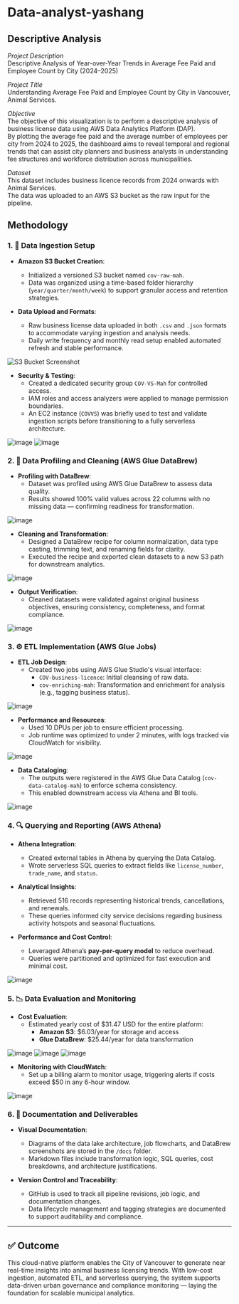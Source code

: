 # Data-analyst-yashang

## Descriptive Analysis

*Project Description*  
Descriptive Analysis of Year-over-Year Trends in Average Fee Paid and Employee Count by City (2024–2025)

*Project Title*  
Understanding Average Fee Paid and Employee Count by City in Vancouver, Animal Services.

*Objective*  
The objective of this visualization is to perform a descriptive analysis of business license data using AWS Data Analytics Platform (DAP).  
By plotting the average fee paid and the average number of employees per city from 2024 to 2025, the dashboard aims to reveal temporal and regional trends that can assist city planners and business analysts in understanding fee structures and workforce distribution across municipalities.

*Dataset*  
This dataset includes business licence records from 2024 onwards with Animal Services.  
The data was uploaded to an AWS S3 bucket as the raw input for the pipeline.

## Methodology

### 1. 🔁 Data Ingestion Setup

- **Amazon S3 Bucket Creation**: 
  - Initialized a versioned S3 bucket named `cov-raw-mah`.
  - Data was organized using a time-based folder hierarchy (`year/quarter/month/week`) to support granular access and retention strategies.
  
- **Data Upload and Formats**:
  - Raw business license data uploaded in both `.csv` and `.json` formats to accommodate varying ingestion and analysis needs.
  - Daily write frequency and monthly read setup enabled automated refresh and stable performance.

![S3 Bucket Screenshot](https://raw.githubusercontent.com/yashangs0510/Data-analyst-yashang/main/images/1.png)

- **Security & Testing**:
  - Created a dedicated security group `COV-VS-Mah` for controlled access.
  - IAM roles and access analyzers were applied to manage permission boundaries.
  - An EC2 instance (`COVVS`) was briefly used to test and validate ingestion scripts before transitioning to a fully serverless architecture.

![image](https://github.com/yashangs0510/Data-analyst-yashang/blob/d1cffa871c4bfa5d9dd03499dfb751435b02c564/images/2.png)
![image](https://github.com/yashangs0510/Data-analyst-yashang/blob/9d7925d02ff80a429046a14eeb26bdaea1492d7b/images/ec2.png)
### 2. 🧹 Data Profiling and Cleaning (AWS Glue DataBrew)

- **Profiling with DataBrew**:
  - Dataset was profiled using AWS Glue DataBrew to assess data quality.
  - Results showed 100% valid values across 22 columns with no missing data — confirming readiness for transformation.

![image](https://github.com/yashangs0510/Data-analyst-yashang/blob/d1cffa871c4bfa5d9dd03499dfb751435b02c564/images/3.png)

- **Cleaning and Transformation**:
  - Designed a DataBrew recipe for column normalization, data type casting, trimming text, and renaming fields for clarity.
  - Executed the recipe and exported clean datasets to a new S3 path for downstream analytics.

![image](https://github.com/yashangs0510/Data-analyst-yashang/blob/d1cffa871c4bfa5d9dd03499dfb751435b02c564/images/4.png)

- **Output Verification**:
  - Cleaned datasets were validated against original business objectives, ensuring consistency, completeness, and format compliance.

![image](https://github.com/yashangs0510/Data-analyst-yashang/blob/d1cffa871c4bfa5d9dd03499dfb751435b02c564/images/5.png)

### 3. ⚙️ ETL Implementation (AWS Glue Jobs)

- **ETL Job Design**:
  - Created two jobs using AWS Glue Studio's visual interface:
    - `COV-business-licence`: Initial cleansing of raw data.
    - `cov-enriching-mah`: Transformation and enrichment for analysis (e.g., tagging business status).
  
![image](https://github.com/yashangs0510/Data-analyst-yashang/blob/9d7925d02ff80a429046a14eeb26bdaea1492d7b/images/6.png)

- **Performance and Resources**:
  - Used 10 DPUs per job to ensure efficient processing.
  - Job runtime was optimized to under 2 minutes, with logs tracked via CloudWatch for visibility.

![image](https://github.com/yashangs0510/Data-analyst-yashang/blob/9d7925d02ff80a429046a14eeb26bdaea1492d7b/images/7.png)

- **Data Cataloging**:
  - The outputs were registered in the AWS Glue Data Catalog (`cov-data-catalog-mah`) to enforce schema consistency.
  - This enabled downstream access via Athena and BI tools.

![image](https://github.com/yashangs0510/Data-analyst-yashang/blob/252c4a55023b6c860fe7417a5201d800f5c6dba8/images/Screenshot%202025-06-22%20131806.png)

### 4. 🔍 Querying and Reporting (AWS Athena)

- **Athena Integration**:
  - Created external tables in Athena by querying the Data Catalog.
  - Wrote serverless SQL queries to extract fields like `license_number`, `trade_name`, and `status`.

- **Analytical Insights**:
  - Retrieved 516 records representing historical trends, cancellations, and renewals.
  - These queries informed city service decisions regarding business activity hotspots and seasonal fluctuations.

- **Performance and Cost Control**:
  - Leveraged Athena’s **pay-per-query model** to reduce overhead.
  - Queries were partitioned and optimized for fast execution and minimal cost.

![image](https://github.com/yashangs0510/Data-analyst-yashang/blob/252c4a55023b6c860fe7417a5201d800f5c6dba8/images/8.png)

### 5. 📉 Data Evaluation and Monitoring

- **Cost Evaluation**:
  - Estimated yearly cost of $31.47 USD for the entire platform:
    - **Amazon S3**: $6.03/year for storage and access
    - **Glue DataBrew**: $25.44/year for data transformation
  
![image](https://github.com/yashangs0510/Data-analyst-yashang/blob/252c4a55023b6c860fe7417a5201d800f5c6dba8/images/9.png)
![image](https://github.com/yashangs0510/Data-analyst-yashang/blob/252c4a55023b6c860fe7417a5201d800f5c6dba8/images/10.png)
![image](https://github.com/yashangs0510/Data-analyst-yashang/blob/252c4a55023b6c860fe7417a5201d800f5c6dba8/images/11.png)


- **Monitoring with CloudWatch**:
  - Set up a billing alarm to monitor usage, triggering alerts if costs exceed $50 in any 6-hour window.

![image](https://github.com/yashangs0510/Data-analyst-yashang/blob/c14d05d4ac6ab59fc96f83059b95ca91ee6e64f5/images/12.png)

### 6. 📁 Documentation and Deliverables

- **Visual Documentation**:
  - Diagrams of the data lake architecture, job flowcharts, and DataBrew screenshots are stored in the `/docs` folder.
  - Markdown files include transformation logic, SQL queries, cost breakdowns, and architecture justifications.

- **Version Control and Traceability**:
  - GitHub is used to track all pipeline revisions, job logic, and documentation changes.
  - Data lifecycle management and tagging strategies are documented to support auditability and compliance.

---

## ✅ Outcome

This cloud-native platform enables the City of Vancouver to generate near real-time insights into animal business licensing trends. With low-cost ingestion, automated ETL, and serverless querying, the system supports data-driven urban governance and compliance monitoring — laying the foundation for scalable municipal analytics.
